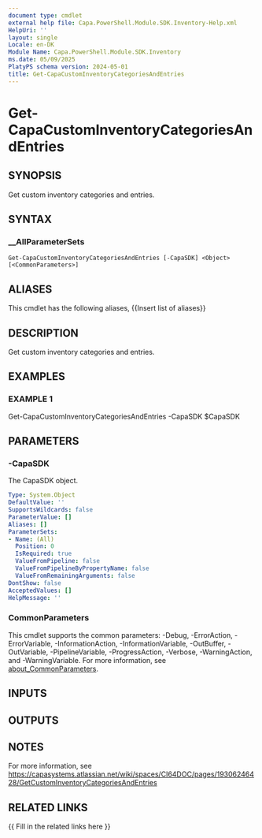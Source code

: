 ```yaml
---
document type: cmdlet
external help file: Capa.PowerShell.Module.SDK.Inventory-Help.xml
HelpUri: ''
layout: single
Locale: en-DK
Module Name: Capa.PowerShell.Module.SDK.Inventory
ms.date: 05/09/2025
PlatyPS schema version: 2024-05-01
title: Get-CapaCustomInventoryCategoriesAndEntries
---
```


# Get-CapaCustomInventoryCategoriesAndEntries

## SYNOPSIS

Get custom inventory categories and entries.

## SYNTAX

### __AllParameterSets

```
Get-CapaCustomInventoryCategoriesAndEntries [-CapaSDK] <Object> [<CommonParameters>]
```

## ALIASES

This cmdlet has the following aliases,
  {{Insert list of aliases}}

## DESCRIPTION

Get custom inventory categories and entries.

## EXAMPLES

### EXAMPLE 1

Get-CapaCustomInventoryCategoriesAndEntries -CapaSDK $CapaSDK

## PARAMETERS

### -CapaSDK

The CapaSDK object.

```yaml
Type: System.Object
DefaultValue: ''
SupportsWildcards: false
ParameterValue: []
Aliases: []
ParameterSets:
- Name: (All)
  Position: 0
  IsRequired: true
  ValueFromPipeline: false
  ValueFromPipelineByPropertyName: false
  ValueFromRemainingArguments: false
DontShow: false
AcceptedValues: []
HelpMessage: ''
```

### CommonParameters

This cmdlet supports the common parameters: -Debug, -ErrorAction, -ErrorVariable,
-InformationAction, -InformationVariable, -OutBuffer, -OutVariable, -PipelineVariable,
-ProgressAction, -Verbose, -WarningAction, and -WarningVariable. For more information, see
[about_CommonParameters](https://go.microsoft.com/fwlink/?LinkID=113216).

## INPUTS

## OUTPUTS

## NOTES

For more information, see https://capasystems.atlassian.net/wiki/spaces/CI64DOC/pages/19306246428/GetCustomInventoryCategoriesAndEntries


## RELATED LINKS

{{ Fill in the related links here }}

